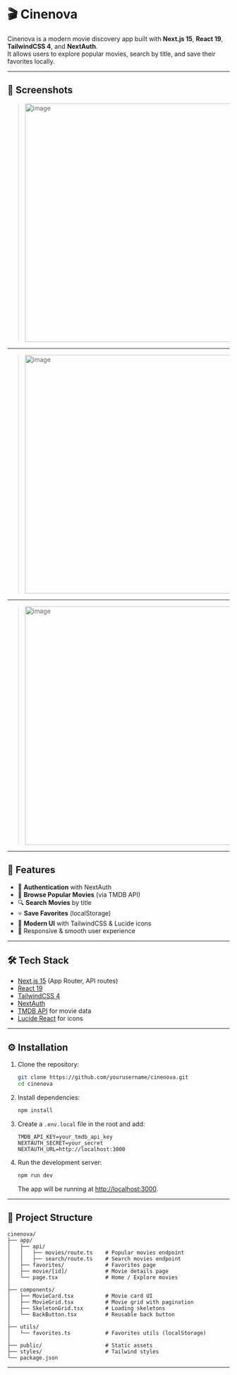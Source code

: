 # 🎬 Cinenova

Cinenova is a modern movie discovery app built with **Next.js 15**, **React 19**, **TailwindCSS 4**, and **NextAuth**.  
It allows users to explore popular movies, search by title, and save their favorites locally.

---
## 📸 Screenshots

> <img width="960" height="540" alt="image" src="https://github.com/user-attachments/assets/9b8e8bc7-88d7-4701-9498-139afb62e271" />
---
> <img width="960" height="540" alt="image" src="https://github.com/user-attachments/assets/3a598ffd-c4cc-49c7-a839-bc50d67bb35a" />
---
> <img width="960" height="540" alt="image" src="https://github.com/user-attachments/assets/55e925cf-f6c4-45b8-a6be-40bdd2b73c32" />




---

## 🚀 Features

- 🔑 **Authentication** with NextAuth  
- 🎥 **Browse Popular Movies** (via TMDB API)  
- 🔍 **Search Movies** by title  
- ⭐ **Save Favorites** (localStorage)  
- 🎨 **Modern UI** with TailwindCSS & Lucide icons  
- 📱 Responsive & smooth user experience  

---

## 🛠️ Tech Stack

- [Next.js 15](https://nextjs.org/) (App Router, API routes)  
- [React 19](https://react.dev/)  
- [TailwindCSS 4](https://tailwindcss.com/)  
- [NextAuth](https://next-auth.js.org/)  
- [TMDB API](https://developer.themoviedb.org/docs) for movie data  
- [Lucide React](https://lucide.dev/) for icons  

---

## ⚙️ Installation

1. Clone the repository:

   ```bash
   git clone https://github.com/yourusername/cinenova.git
   cd cinenova
   ```

2. Install dependencies:

   ```bash
   npm install
   ```

3. Create a `.env.local` file in the root and add:

   ```env
   TMDB_API_KEY=your_tmdb_api_key
   NEXTAUTH_SECRET=your_secret
   NEXTAUTH_URL=http://localhost:3000
   ```

4. Run the development server:

   ```bash
   npm run dev
   ```

   The app will be running at [http://localhost:3000](http://localhost:3000).

---

## 📂 Project Structure

```
cinenova/
├── app/
│   ├── api/
│   │   ├── movies/route.ts    # Popular movies endpoint
│   │   ├── search/route.ts    # Search movies endpoint
│   ├── favorites/             # Favorites page
│   ├── movie/[id]/            # Movie details page
│   └── page.tsx               # Home / Explore movies
│
├── components/
│   ├── MovieCard.tsx          # Movie card UI
│   ├── MovieGrid.tsx          # Movie grid with pagination
│   ├── SkeletonGrid.tsx       # Loading skeletons
│   └── BackButton.tsx         # Reusable back button
│
├── utils/
│   └── favorites.ts           # Favorites utils (localStorage)
│
├── public/                    # Static assets
├── styles/                    # Tailwind styles
└── package.json
```

---



